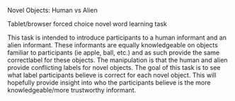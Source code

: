 
Novel Objects: Human vs Alien

Tablet/browser forced choice novel word learning task 

This  task is intended to introduce participants to a human informant and an alien informant. These informants are equally knowledgeable on objects familiar to participants (ie apple, ball, etc.) and as such provide the same correctlabel for these objects. The manipulation is that the human and alien provide conflicting labels for novel objects. The goal of this task is to see what label participants believe is correct for each novel object. This will hopefully provide insight into who the participants believe is the more knowledgeable/more trustworthy informant.

